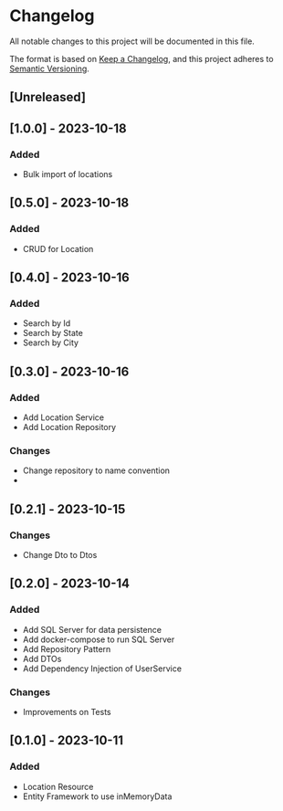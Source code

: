 ﻿# Changelog

All notable changes to this project will be documented in this file.

The format is based on [Keep a Changelog](https://keepachangelog.com/en/1.0.0/),
and this project adheres to [Semantic Versioning](https://semver.org/spec/v2.0.0.html).

## [Unreleased]


## [1.0.0] - 2023-10-18

### Added

- Bulk import of locations

## [0.5.0] - 2023-10-18

### Added

- CRUD for Location


## [0.4.0] - 2023-10-16

### Added

- Search by Id
- Search by State
- Search by City

## [0.3.0] - 2023-10-16

### Added

- Add Location Service
- Add Location Repository

### Changes

- Change repository to name convention
- 
## [0.2.1] - 2023-10-15

### Changes

- Change Dto to Dtos

## [0.2.0] - 2023-10-14

### Added

- Add SQL Server for data persistence
- Add docker-compose to run SQL Server
- Add Repository Pattern
- Add DTOs
- Add Dependency Injection of UserService

### Changes

- Improvements on Tests

## [0.1.0] - 2023-10-11

### Added

- Location Resource
- Entity Framework to use inMemoryData